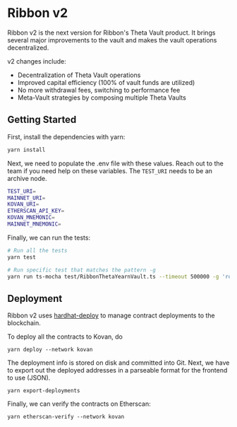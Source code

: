 # Ribbon v2

Ribbon v2 is the next version for Ribbon's Theta Vault product. It brings several major improvements to the vault and makes the vault operations decentralized.

v2 changes include:

- Decentralization of Theta Vault operations
- Improved capital efficiency (100% of vault funds are utilized)
- No more withdrawal fees, switching to performance fee
- Meta-Vault strategies by composing multiple Theta Vaults

## Getting Started

First, install the dependencies with yarn:

```bash
yarn install
```

Next, we need to populate the .env file with these values. Reach out to the team if you need help on these variables. The `TEST_URI` needs to be an archive node.

```bash
TEST_URI=
MAINNET_URI=
KOVAN_URI=
ETHERSCAN_API_KEY=
KOVAN_MNEMONIC=
MAINNET_MNEMONIC=
```

Finally, we can run the tests:

```bash
# Run all the tests
yarn test

# Run specific test that matches the pattern -g
yarn run ts-mocha test/RibbonThetaYearnVault.ts --timeout 500000 -g 'rollToNextOption'
```

## Deployment

Ribbon v2 uses [hardhat-deploy](https://github.com/wighawag/hardhat-deploy) to manage contract deployments to the blockchain.

To deploy all the contracts to Kovan, do

```
yarn deploy --network kovan
```

The deployment info is stored on disk and committed into Git. Next, we have to export out the deployed addresses in a parseable format for the frontend to use (JSON).

```
yarn export-deployments
```

Finally, we can verify the contracts on Etherscan:

```
yarn etherscan-verify --network kovan
```
